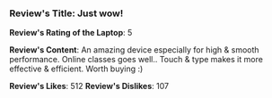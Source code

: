 ### Review's Title: Just wow!

**Review's Rating of the Laptop**: 5

**Review's Content**:
An amazing device especially for high & smooth performance. Online classes goes well.. Touch & type makes it more effective & efficient. Worth buying :)

**Review's Likes**: 512
**Review's Dislikes**: 107
